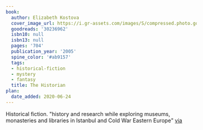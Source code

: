 ```yaml
---
book:
  author: Elizabeth Kostova
  cover_image_url: https://i.gr-assets.com/images/S/compressed.photo.goodreads.com/books/1592232171l/30236962._SY160_.jpg
  goodreads: '30236962'
  isbn10: null
  isbn13: null
  pages: '704'
  publication_year: '2005'
  spine_color: '#ab9157'
  tags:
  - historical-fiction
  - mystery
  - fantasy
  title: The Historian
plan:
  date_added: 2020-06-24
---
```


Historical fiction. "history and research while exploring museums, monasteries and libraries in Istanbul and Cold War
Eastern Europe"
[via](https://www.reddit.com/r/Fantasy/comments/hazt57/oddly_specific_fantasy_recommendation_requests/fv6rgb9/)
